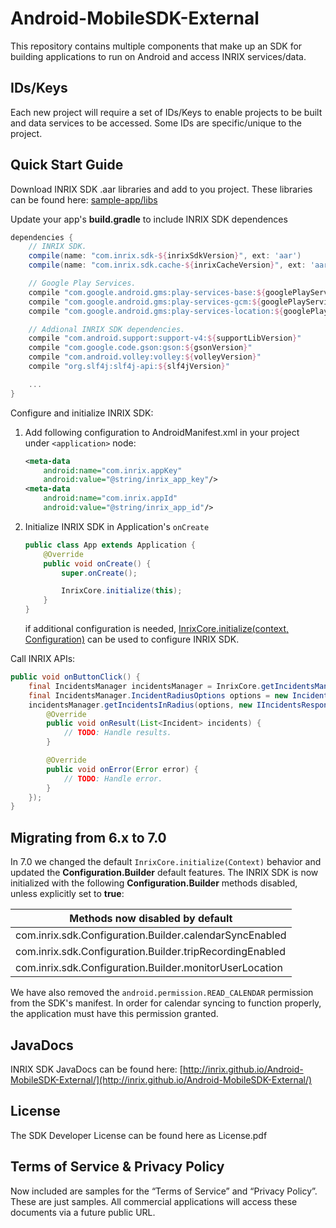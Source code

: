Android-MobileSDK-External
==========================

This repository contains multiple components that make up an SDK for building
applications to run on Android and access INRIX services/data.  

IDs/Keys
-------
Each new project will require a set of IDs/Keys to enable projects to be built and data services to be accessed.  Some IDs are specific/unique to the project.

Quick Start Guide
-------

Download INRIX SDK .aar libraries and add to you project. These libraries can be found here: [sample-app/libs](sample-app/libs) 

Update your app's **build.gradle** to include INRIX SDK dependences

```groovy
dependencies {
    // INRIX SDK.
    compile(name: "com.inrix.sdk-${inrixSdkVersion}", ext: 'aar')
    compile(name: "com.inrix.sdk.cache-${inrixCacheVersion}", ext: 'aar')

    // Google Play Services.
    compile "com.google.android.gms:play-services-base:${googlePlayServicesVersion}"
    compile "com.google.android.gms:play-services-gcm:${googlePlayServicesVersion}"
    compile "com.google.android.gms:play-services-location:${googlePlayServicesVersion}"

    // Addional INRIX SDK dependencies.
    compile "com.android.support:support-v4:${supportLibVersion}"
    compile "com.google.code.gson:gson:${gsonVersion}"
    compile "com.android.volley:volley:${volleyVersion}"
    compile "org.slf4j:slf4j-api:${slf4jVersion}"

	...
}

```

Configure and initialize INRIX SDK:

1. Add following configuration to AndroidManifest.xml in your project under `<application>` node: 

	```xml
	<meta-data
		android:name="com.inrix.appKey"
	  	android:value="@string/inrix_app_key"/>
	<meta-data
		android:name="com.inrix.appId"
		android:value="@string/inrix_app_id"/>
	```

2. Initialize INRIX SDK in Application's `onCreate`

	```java
	public class App extends Application {
	    @Override
	    public void onCreate() {
	        super.onCreate();
	
	        InrixCore.initialize(this);
	    }
	}
	```
	if additional configuration is needed, [InrixCore.initialize(context, Configuration)](http://inrix.github.io/Android-MobileSDK-External/com/inrix/sdk/InrixCore.html#initialize(android.content.Context%2C%20com.inrix.sdk.Configuration)) can be used to configure INRIX SDK.

Call INRIX APIs:

```java
public void onButtonClick() {
    final IncidentsManager incidentsManager = InrixCore.getIncidentsManager();
    final IncidentsManager.IncidentRadiusOptions options = new IncidentRadiusOptions(new GeoPoint(47, -122), 500);
    incidentsManager.getIncidentsInRadius(options, new IIncidentsResponseListener() {
        @Override
        public void onResult(List<Incident> incidents) {
            // TODO: Handle results.
        }

        @Override
        public void onError(Error error) {
            // TODO: Handle error.
        }
    });
}
```

Migrating from 6.x to 7.0
-------------------------

In 7.0 we changed the default `InrixCore.initialize(Context)` behavior and updated the **Configuration.Builder** default features. The INRIX SDK is now initialized with the following **Configuration.Builder** methods disabled, unless explicitly set to **true**:

| Methods now disabled by default |
| --- |
| com.inrix.sdk.Configuration.Builder.calendarSyncEnabled |
| com.inrix.sdk.Configuration.Builder.tripRecordingEnabled |
| com.inrix.sdk.Configuration.Builder.monitorUserLocation |

We have also removed the `android.permission.READ_CALENDAR` permission from the SDK's manifest. In order for calendar syncing to function properly, the application must have this permission granted.

JavaDocs
-------

INRIX SDK JavaDocs can be found here: [http://inrix.github.io/Android-MobileSDK-External/](http://inrix.github.io/Android-MobileSDK-External/)

License
-------

The SDK Developer License can be found here as License.pdf

Terms of Service & Privacy Policy
-------

Now included are samples for the “Terms of Service” and “Privacy Policy”.  These are just samples.  All commercial applications will access these documents via a future public URL.